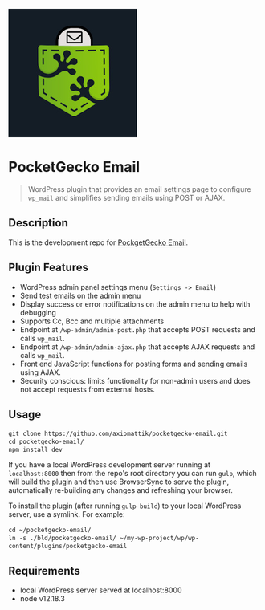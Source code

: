 ![email in a gecko's pocket](icon.jpg)

# PocketGecko Email

> WordPress plugin that provides an email settings page to configure `wp_mail` and simplifies sending emails using POST or AJAX. 

## Description

This is the development repo for [PockgetGecko Email](https://wordpress.org/plugins/pocketgecko-email). 

## Plugin Features

- WordPress admin panel settings menu (`Settings -> Email`)
- Send test emails on the admin menu
- Display success or error notifications on the admin menu to help with debugging
- Supports Cc, Bcc and multiple attachments
- Endpoint at `/wp-admin/admin-post.php` that accepts POST requests and calls `wp_mail`.
- Endpoint at `/wp-admin/admin-ajax.php` that accepts AJAX requests and calls `wp_mail`.
- Front end JavaScript functions for posting forms and sending emails using AJAX.
- Security conscious: limits functionality for non-admin users and does not accept requests from external hosts.


## Usage


```
git clone https://github.com/axiomattik/pocketgecko-email.git
cd pocketgecko-email/
npm install dev
```

If you have a local WordPress development server running at `localhost:8000` then from the repo's root directory you can run `gulp`, which will build the plugin and then use BrowserSync to serve the plugin, automatically re-building any changes and refreshing your browser.

To install the plugin (after running `gulp build`) to your local WordPress server, use a symlink. For example:

```
cd ~/pocketgecko-email/
ln -s ./bld/pocketgecko-email/ ~/my-wp-project/wp/wp-content/plugins/pocketgecko-email
```


## Requirements

- local WordPress server served at localhost:8000
- node v12.18.3

